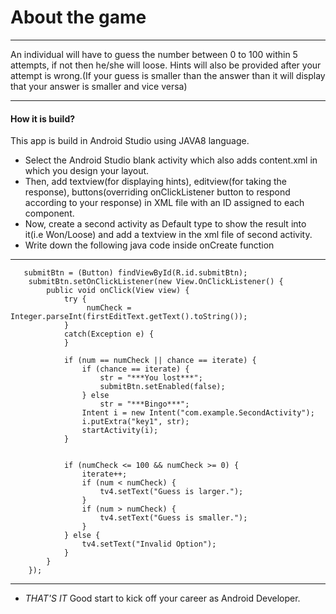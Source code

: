 

# About the game
***
 An individual will have to guess the number between 0 to 100 within 5 attempts, if not then he/she will loose.
 Hints will also be provided after your attempt is wrong.(If your guess is smaller than the answer than it will display that your answer is smaller and vice versa)
***
#### How it is build?
This app is build in Android Studio using JAVA8 language. 
* Select the Android Studio blank activity which also adds content.xml in which you design your layout.
* Then, add textview(for displaying hints), editview(for taking the response), buttons(overriding onClickListener button to respond according to your response)
in XML file with an ID assigned to each component.
* Now, create a second activity as Default type to show the result into it(i.e Won/Loose) and add a textview in the xml file of second activity.
* Write down the following java code inside onCreate function
***
	   submitBtn = (Button) findViewById(R.id.submitBtn);
        submitBtn.setOnClickListener(new View.OnClickListener() {
            public void onClick(View view) {
                try {
                     numCheck = Integer.parseInt(firstEditText.getText().toString());
                }
                catch(Exception e) {
                }

                if (num == numCheck || chance == iterate) {
                    if (chance == iterate) {
                        str = "***You lost***";
                        submitBtn.setEnabled(false);
                    } else
                        str = "***Bingo***";
                    Intent i = new Intent("com.example.SecondActivity");
                    i.putExtra("key1", str);
                    startActivity(i);
                }


                if (numCheck <= 100 && numCheck >= 0) {
                    iterate++;
                    if (num < numCheck) {
                        tv4.setText("Guess is larger.");
                    }
                    if (num > numCheck) {
                        tv4.setText("Guess is smaller.");
                    }
                } else {
                    tv4.setText("Invalid Option");
                }
            }
        });
***
* *THAT'S IT* Good start to kick off your career as Android Developer.
